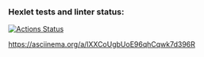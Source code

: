 ### Hexlet tests and linter status:
[![Actions Status](https://github.com/niramov/frontend-project-lvl2/workflows/hexlet-check/badge.svg)](https://github.com/niramov/frontend-project-lvl2/actions)

https://asciinema.org/a/lXXCoUgbUoE96qhCqwk7d396R
